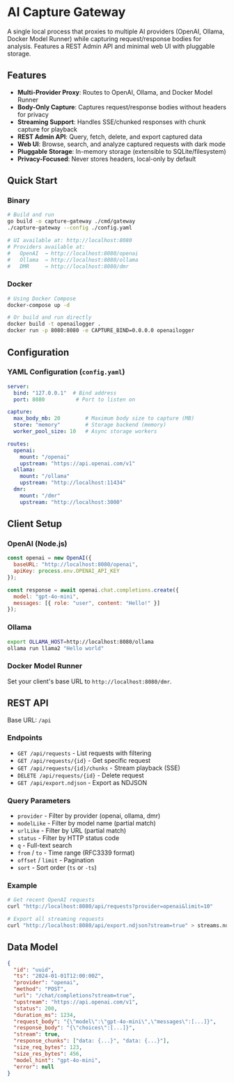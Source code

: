 # AI Capture Gateway

A single local process that proxies to multiple AI providers (OpenAI, Ollama, Docker Model Runner) while capturing request/response bodies for analysis. Features a REST Admin API and minimal web UI with pluggable storage.

## Features

- **Multi-Provider Proxy**: Routes to OpenAI, Ollama, and Docker Model Runner
- **Body-Only Capture**: Captures request/response bodies without headers for privacy
- **Streaming Support**: Handles SSE/chunked responses with chunk capture for playback
- **REST Admin API**: Query, fetch, delete, and export captured data
- **Web UI**: Browse, search, and analyze captured requests with dark mode
- **Pluggable Storage**: In-memory storage (extensible to SQLite/filesystem)
- **Privacy-Focused**: Never stores headers, local-only by default

## Quick Start

### Binary

```bash
# Build and run
go build -o capture-gateway ./cmd/gateway
./capture-gateway --config ./config.yaml

# UI available at: http://localhost:8080
# Providers available at:
#   OpenAI  → http://localhost:8080/openai
#   Ollama  → http://localhost:8080/ollama
#   DMR     → http://localhost:8080/dmr
```

### Docker

```bash
# Using Docker Compose
docker-compose up -d

# Or build and run directly
docker build -t openailogger .
docker run -p 8080:8080 -e CAPTURE_BIND=0.0.0.0 openailogger
```

## Configuration

### YAML Configuration (`config.yaml`)

```yaml
server:
  bind: "127.0.0.1"  # Bind address
  port: 8080          # Port to listen on

capture:
  max_body_mb: 20        # Maximum body size to capture (MB)
  store: "memory"        # Storage backend (memory)
  worker_pool_size: 10   # Async storage workers

routes:
  openai:
    mount: "/openai"
    upstream: "https://api.openai.com/v1"
  ollama:
    mount: "/ollama"
    upstream: "http://localhost:11434"
  dmr:
    mount: "/dmr"
    upstream: "http://localhost:3000"
```

## Client Setup

### OpenAI (Node.js)

```javascript
const openai = new OpenAI({
  baseURL: "http://localhost:8080/openai",
  apiKey: process.env.OPENAI_API_KEY
});

const response = await openai.chat.completions.create({
  model: "gpt-4o-mini",
  messages: [{ role: "user", content: "Hello!" }]
});
```

### Ollama

```bash
export OLLAMA_HOST=http://localhost:8080/ollama
ollama run llama2 "Hello world"
```

### Docker Model Runner

Set your client's base URL to `http://localhost:8080/dmr`.

## REST API

Base URL: `/api`

### Endpoints

- `GET /api/requests` - List requests with filtering
- `GET /api/requests/{id}` - Get specific request
- `GET /api/requests/{id}/chunks` - Stream playback (SSE)
- `DELETE /api/requests/{id}` - Delete request
- `GET /api/export.ndjson` - Export as NDJSON

### Query Parameters

- `provider` - Filter by provider (openai, ollama, dmr)
- `modelLike` - Filter by model name (partial match)
- `urlLike` - Filter by URL (partial match)
- `status` - Filter by HTTP status code
- `q` - Full-text search
- `from` / `to` - Time range (RFC3339 format)
- `offset` / `limit` - Pagination
- `sort` - Sort order (`ts` or `-ts`)

### Example

```bash
# Get recent OpenAI requests
curl "http://localhost:8080/api/requests?provider=openai&limit=10"

# Export all streaming requests
curl "http://localhost:8080/api/export.ndjson?stream=true" > streams.ndjson
```

## Data Model

```json
{
  "id": "uuid",
  "ts": "2024-01-01T12:00:00Z",
  "provider": "openai",
  "method": "POST",
  "url": "/chat/completions?stream=true",
  "upstream": "https://api.openai.com/v1",
  "status": 200,
  "duration_ms": 1234,
  "request_body": "{\"model\":\"gpt-4o-mini\",\"messages\":[...]}",
  "response_body": "{\"choices\":[...]}",
  "stream": true,
  "response_chunks": ["data: {...}", "data: {...}"],
  "size_req_bytes": 123,
  "size_res_bytes": 456,
  "model_hint": "gpt-4o-mini",
  "error": null
}
```
